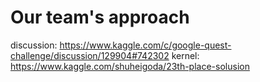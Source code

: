 # Our team's approach
discussion: https://www.kaggle.com/c/google-quest-challenge/discussion/129904#742302
kernel: https://www.kaggle.com/shuheigoda/23th-place-solusion

